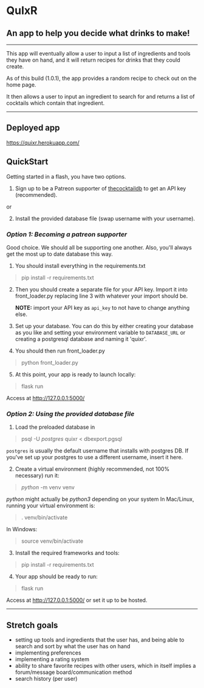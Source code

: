 # QuIxR

## An app to help you decide what drinks to make!

---

This app will eventually allow a user to input a list of ingredients and tools they have on hand, and it will return recipes for drinks that they could create.

As of this build (1.0.1), the app provides a random recipe to check out on the home page.

It then allows a user to input an ingredient to search for and returns a list of cocktails which contain that ingredient.

---

## Deployed app

https://quixr.herokuapp.com/

## QuickStart
Getting started in a flash, you have two options.
1. Sign up to be a Patreon supporter of [thecocktaildb](https://www.thecocktaildb.com/) to get an API key (recommended).

or 

2. Install the provided database file (swap username with your username).


### *Option 1: Becoming a patreon supporter*

Good choice. We should all be supporting one another. Also, you'll always get the most up
to date database this way.

1. You should install everything in the requirements.txt

> pip install -r requirements.txt

2. Then you should create a separate file for your API key. Import it into front_loader.py replacing line 3 with whatever your import should be. 

    **NOTE:** import your API key as `api_key` to not have to change anything else.

3. Set up your database. You can do this by either creating your database as you like and setting your environment variable to `DATABASE_URL` or creating a postgresql
database and naming it 'quixr'.

4. You should then run front_loader.py

> python front_loader.py

5. At this point, your app is ready to launch locally:

> flask run 

Access at http://127.0.0.1:5000/

### *Option 2: Using the provided database file*
1. Load the preloaded database in

 > psql -U *postgres* quixr < dbexport.pgsql 

`postgres` is usually the default username that installs with postgres DB. If you've set up your postgres to use a different username, insert it here.

2. Create a virtual environment (highly recommended, not 100% necessary) run it:

 > *python* -m venv venv  

*python* might actually be *python3* depending on your system
 In Mac/Linux, running your virtual environment is:
 
 > . venv/bin/activate
 
 In Windows:
 
 > source venv/bin/activate
 
3. Install the required frameworks and tools:

 > pip install -r requirements.txt

4. Your app should be ready to run:

 > flask run

Access at http://127.0.0.1:5000/ or set it up to be hosted.

---

## Stretch goals
- setting up tools and ingredients that the user has, and being able to search and sort by what the user has on hand
- implementing preferences
- implementing a rating system
- ability to share favorite recipes with other users, which in itself implies a forum/message board/communication method
- search history (per user)